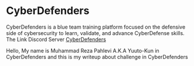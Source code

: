 # CyberDefenders

CyberDefenders is a blue team training platform focused on the defensive side of cybersecurity to learn, validate, and advance CyberDefense skills. The Link Discord Server <a href="https://cyberdefenders.org/discord"> CyberDefenders </a>

Hello, My name is Muhammad Reza Pahlevi A.K.A Yuuto-Kun in CyberDefenders and this is my writeup about challenge in CyberDefenders
